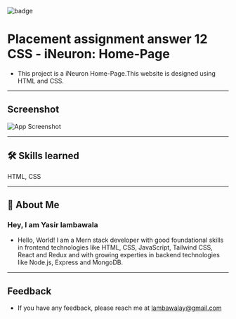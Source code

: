 ![badge](https://img.shields.io/badge/MADE%20WITH-HTML%20%26%20CSS-blue)

# Placement assignment answer 12 CSS - iNeuron: Home-Page

- This project is a iNeuron Home-Page.This website is designed using HTML and CSS.

---

## Screenshot

![App Screenshot](./images/screenshot.png)

---

## 🛠 Skills learned

HTML, CSS

---

## 🚀 About Me

### Hey, I am Yasir lambawala

- Hello, World! I am a Mern stack developer with good foundational skills in frontend technologies like HTML, CSS, JavaScript, Tailwind CSS, React and Redux and with growing experties in backend technologies like Node.js, Express and MongoDB.

---

## Feedback

- If you have any feedback, please reach me at lambawalay@gmail.com

